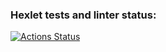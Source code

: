 ### Hexlet tests and linter status:
[![Actions Status](https://github.com/swous-sds/devops-for-programmers-project-74/actions/workflows/hexlet-check.yml/badge.svg)](https://github.com/swous-sds/devops-for-programmers-project-74/actions)

